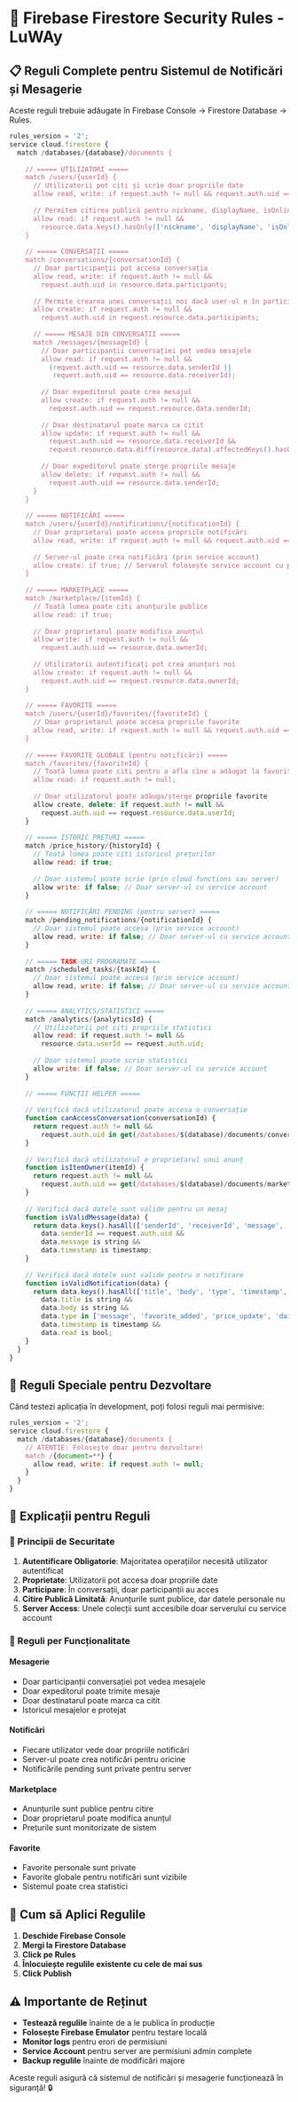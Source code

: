 # 🔐 Firebase Firestore Security Rules - LuWAy

## 📋 Reguli Complete pentru Sistemul de Notificări și Mesagerie

Aceste reguli trebuie adăugate în Firebase Console → Firestore Database → Rules.

```javascript
rules_version = '2';
service cloud.firestore {
  match /databases/{database}/documents {
    
    // ===== UTILIZATORI =====
    match /users/{userId} {
      // Utilizatorii pot citi și scrie doar propriile date
      allow read, write: if request.auth != null && request.auth.uid == userId;
      
      // Permitem citirea publică pentru nickname, displayName, isOnline, lastSeen (pentru chat)
      allow read: if request.auth != null && 
        resource.data.keys().hasOnly(['nickname', 'displayName', 'isOnline', 'lastSeen', 'fcmToken']);
    }
    
    // ===== CONVERSAȚII =====
    match /conversations/{conversationId} {
      // Doar participanții pot accesa conversația
      allow read, write: if request.auth != null && 
        request.auth.uid in resource.data.participants;
      
      // Permite crearea unei conversații noi dacă user-ul e în participanți
      allow create: if request.auth != null && 
        request.auth.uid in request.resource.data.participants;
      
      // ===== MESAJE DIN CONVERSAȚII =====
      match /messages/{messageId} {
        // Doar participanții conversației pot vedea mesajele
        allow read: if request.auth != null && 
          (request.auth.uid == resource.data.senderId || 
           request.auth.uid == resource.data.receiverId);
        
        // Doar expeditorul poate crea mesajul
        allow create: if request.auth != null && 
          request.auth.uid == request.resource.data.senderId;
        
        // Doar destinatarul poate marca ca citit
        allow update: if request.auth != null && 
          request.auth.uid == resource.data.receiverId &&
          request.resource.data.diff(resource.data).affectedKeys().hasOnly(['isRead']);
        
        // Doar expeditorul poate șterge propriile mesaje
        allow delete: if request.auth != null && 
          request.auth.uid == resource.data.senderId;
      }
    }
    
    // ===== NOTIFICĂRI =====
    match /users/{userId}/notifications/{notificationId} {
      // Doar proprietarul poate accesa propriile notificări
      allow read, write: if request.auth != null && request.auth.uid == userId;
      
      // Server-ul poate crea notificări (prin service account)
      allow create: if true; // Serverul folosește service account cu permisiuni admin
    }
    
    // ===== MARKETPLACE =====
    match /marketplace/{itemId} {
      // Toată lumea poate citi anunțurile publice
      allow read: if true;
      
      // Doar proprietarul poate modifica anunțul
      allow write: if request.auth != null && 
        request.auth.uid == resource.data.ownerId;
      
      // Utilizatorii autentificați pot crea anunțuri noi
      allow create: if request.auth != null && 
        request.auth.uid == request.resource.data.ownerId;
    }
    
    // ===== FAVORITE =====
    match /users/{userId}/favorites/{favoriteId} {
      // Doar proprietarul poate accesa propriile favorite
      allow read, write: if request.auth != null && request.auth.uid == userId;
    }
    
    // ===== FAVORITE GLOBALE (pentru notificări) =====
    match /favorites/{favoriteId} {
      // Toată lumea poate citi pentru a afla cine a adăugat la favorite
      allow read: if request.auth != null;
      
      // Doar utilizatorul poate adăuga/șterge propriile favorite
      allow create, delete: if request.auth != null && 
        request.auth.uid == request.resource.data.userId;
    }
    
    // ===== ISTORIC PREȚURI =====
    match /price_history/{historyId} {
      // Toată lumea poate citi istoricul prețurilor
      allow read: if true;
      
      // Doar sistemul poate scrie (prin cloud functions sau server)
      allow write: if false; // Doar server-ul cu service account
    }
    
    // ===== NOTIFICĂRI PENDING (pentru server) =====
    match /pending_notifications/{notificationId} {
      // Doar sistemul poate accesa (prin service account)
      allow read, write: if false; // Doar server-ul cu service account
    }
    
    // ===== TASK-URI PROGRAMATE =====
    match /scheduled_tasks/{taskId} {
      // Doar sistemul poate accesa (prin service account)
      allow read, write: if false; // Doar server-ul cu service account
    }
    
    // ===== ANALYTICS/STATISTICI =====
    match /analytics/{analyticsId} {
      // Utilizatorii pot citi propriile statistici
      allow read: if request.auth != null && 
        resource.data.userId == request.auth.uid;
      
      // Doar sistemul poate scrie statistici
      allow write: if false; // Doar server-ul cu service account
    }
    
    // ===== FUNCȚII HELPER =====
    
    // Verifică dacă utilizatorul poate accesa o conversație
    function canAccessConversation(conversationId) {
      return request.auth != null && 
        request.auth.uid in get(/databases/$(database)/documents/conversations/$(conversationId)).data.participants;
    }
    
    // Verifică dacă utilizatorul e proprietarul unui anunț
    function isItemOwner(itemId) {
      return request.auth != null && 
        request.auth.uid == get(/databases/$(database)/documents/marketplace/$(itemId)).data.ownerId;
    }
    
    // Verifică dacă datele sunt valide pentru un mesaj
    function isValidMessage(data) {
      return data.keys().hasAll(['senderId', 'receiverId', 'message', 'timestamp']) &&
        data.senderId == request.auth.uid &&
        data.message is string &&
        data.timestamp is timestamp;
    }
    
    // Verifică dacă datele sunt valide pentru o notificare
    function isValidNotification(data) {
      return data.keys().hasAll(['title', 'body', 'type', 'timestamp', 'read']) &&
        data.title is string &&
        data.body is string &&
        data.type in ['message', 'favorite_added', 'price_update', 'daily_summary'] &&
        data.timestamp is timestamp &&
        data.read is bool;
    }
  }
}
```

## 🔧 Reguli Speciale pentru Dezvoltare

Când testezi aplicația în development, poți folosi reguli mai permisive:

```javascript
rules_version = '2';
service cloud.firestore {
  match /databases/{database}/documents {
    // ATENȚIE: Folosește doar pentru dezvoltare!
    match /{document=**} {
      allow read, write: if request.auth != null;
    }
  }
}
```

## 📝 Explicații pentru Reguli

### 🔐 Principii de Securitate

1. **Autentificare Obligatorie**: Majoritatea operațiilor necesită utilizator autentificat
2. **Proprietate**: Utilizatorii pot accesa doar propriile date
3. **Participare**: În conversații, doar participanții au acces
4. **Citire Publică Limitată**: Anunțurile sunt publice, dar datele personale nu
5. **Server Access**: Unele colecții sunt accesibile doar serverului cu service account

### 📱 Reguli per Funcționalitate

#### Mesagerie
- Doar participanții conversației pot vedea mesajele
- Doar expeditorul poate trimite mesaje
- Doar destinatarul poate marca ca citit
- Istoricul mesajelor e protejat

#### Notificări
- Fiecare utilizator vede doar propriile notificări
- Server-ul poate crea notificări pentru oricine
- Notificările pending sunt private pentru server

#### Marketplace
- Anunțurile sunt publice pentru citire
- Doar proprietarul poate modifica anunțul
- Prețurile sunt monitorizate de sistem

#### Favorite
- Favorite personale sunt private
- Favorite globale pentru notificări sunt vizibile
- Sistemul poate crea statistici

## 🚀 Cum să Aplici Regulile

1. **Deschide Firebase Console**
2. **Mergi la Firestore Database**
3. **Click pe Rules**
4. **Înlocuiește regulile existente cu cele de mai sus**
5. **Click Publish**

## ⚠️ Importante de Reținut

- **Testează regulile** înainte de a le publica în producție
- **Folosește Firebase Emulator** pentru testare locală
- **Monitor logs** pentru erori de permisiuni
- **Service Account** pentru server are permisiuni admin complete
- **Backup regulile** înainte de modificări majore

Aceste reguli asigură că sistemul de notificări și mesagerie funcționează în siguranță! 🔒
